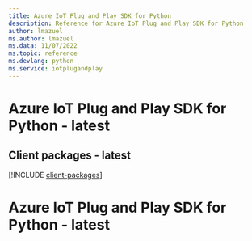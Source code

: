 ```yaml
---
title: Azure IoT Plug and Play SDK for Python
description: Reference for Azure IoT Plug and Play SDK for Python
author: lmazuel
ms.author: lmazuel
ms.data: 11/07/2022
ms.topic: reference
ms.devlang: python
ms.service: iotplugandplay
---
```

# Azure IoT Plug and Play SDK for Python - latest

## Client packages - latest
[!INCLUDE [client-packages](iot-plug-and-play-client-index.md)]
# Azure IoT Plug and Play SDK for Python - latest